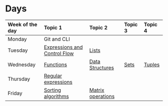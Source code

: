 # Days

| Week of the day | Topic 1                             | Topic 2                  | Topic 3       | Topic 4 |
|:----------------|:------------------------------------|:-------------------------|:--------------|:--|
| Monday          | Git and CLI                         |                          |               ||
| Tuesday         | [Expressions and Control Flow][1-0] | [Lists][1-1]             | |             ||
| Wednesday       | [Functions][2-0]                    | [Data Structures][2-1] |[Sets][2-2]              | [Tuples][2-3] |
| Thursday        | [Regular expressions][3-0]          |                          |               ||
| Friday          | [Sorting algorithms][4-0]           | [Matrix operations][4-1] | |             ||

[1-0]: ./expressions-and-control-flow.ipynb
[1-1]: ./arrays.ipynb
[2-0]: ./functions.ipynb
[2-1]: ./data-structures.ipynb
[2-2]: ./sets.ipynb
[2-3]: ./tuples.ipynb
[3-0]: ./regular-expressions.ipynb
[4-0]: ./sorting-algorithms.ipynb
[4-1]: ./basic-matrix-operations.ipynb